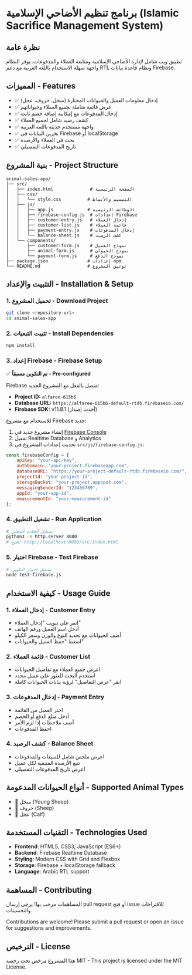 # برنامج تنظيم الأضاحي الإسلامية (Islamic Sacrifice Management System)

## نظرة عامة
تطبيق ويب شامل لإدارة الأضاحي الإسلامية ومتابعة العملاء والمدفوعات. يوفر النظام واجهة سهلة الاستخدام باللغة العربية مع دعم RTL ونظام قاعدة بيانات Firebase.

## المميزات - Features
- ✅ إدخال معلومات العميل والحيوانات المختارة (سخل، خروف، عجل)
- ✅ عرض قائمة شاملة بجميع العملاء وحيواناتهم
- ✅ إدخال المدفوعات مع إمكانية إضافة خصم ثابت
- ✅ كشف رصيد شامل لجميع العملاء
- ✅ واجهة مستخدم حديثة باللغة العربية
- ✅ تخزين البيانات في Firebase أو localStorage
- ✅ بحث في العملاء والأرصدة
- ✅ تاريخ المدفوعات التفصيلي

## بنية المشروع - Project Structure
```
animal-sales-app/
├── src/
│   ├── index.html              # الصفحة الرئيسية
│   ├── css/
│   │   └── style.css          # التصميم والأنماط
│   ├── js/
│   │   ├── app.js             # الوظائف الرئيسية
│   │   ├── firebase-config.js  # إعدادات Firebase
│   │   ├── customer-entry.js   # إدخال العملاء
│   │   ├── customer-list.js    # قائمة العملاء
│   │   ├── payment-entry.js    # إدخال المدفوعات
│   │   └── balance-sheet.js    # كشف الرصيد
│   └── components/
│       ├── customer-form.js    # نموذج العميل
│       ├── animal-form.js      # نموذج الحيوان
│       └── payment-form.js     # نموذج الدفع
├── package.json               # إعدادات npm
└── README.md                  # توثيق المشروع
```

## التثبيت والإعداد - Installation & Setup

### 1. تحميل المشروع - Download Project
```bash
git clone <repository-url>
cd animal-sales-app
```

### 2. تثبيت التبعيات - Install Dependencies
```bash
npm install
```

### 3. إعداد Firebase - Firebase Setup
✅ **تم التكوين مسبقاً - Pre-configured**

Firebase متصل بالفعل مع المشروع الجديد:
- **Project ID:** `alfaree-615b6`
- **Database URL:** `https://alfaree-615b6-default-rtdb.firebaseio.com/`
- **Firebase SDK:** v11.8.1 (أحدث إصدار)

للاستخدام مع مشروع Firebase جديد:
1. إنشاء مشروع جديد في [Firebase Console](https://console.firebase.google.com/)
2. تفعيل Realtime Database و Analytics
3. تحديث إعدادات المشروع في `src/js/firebase-config.js`:

```javascript
const firebaseConfig = {
    apiKey: "your-api-key",
    authDomain: "your-project.firebaseapp.com",
    databaseURL: "https://your-project-default-rtdb.firebaseio.com/",
    projectId: "your-project-id",
    storageBucket: "your-project.appspot.com",
    messagingSenderId: "123456789",
    appId: "your-app-id",
    measurementId: "your-measurement-id"
};
```

### 4. تشغيل التطبيق - Run Application
```bash
# تشغيل الخادم المحلي
python3 -m http.server 8080
# افتح: http://localhost:8080/src/index.html
```

### 5. اختبار Firebase - Test Firebase
```bash
# تشغيل اختبار التكوين
node test-firebase.js
```

## كيفية الاستخدام - Usage Guide

### 1. إدخال العملاء - Customer Entry
- انقر على تبويب "إدخال العملاء"
- أدخل اسم العميل ورقم الهاتف
- أضف الحيوانات مع تحديد النوع والوزن وسعر الكيلو
- اضغط "حفظ العميل والحيوانات"

### 2. قائمة العملاء - Customer List
- اعرض جميع العملاء مع تفاصيل الحيوانات
- استخدم البحث للعثور على عميل محدد
- انقر "عرض التفاصيل" لرؤية بيانات الحيوانات كاملة

### 3. إدخال المدفوعات - Payment Entry
- اختر العميل من القائمة
- أدخل مبلغ الدفع أو الخصم
- أضف ملاحظات إذا لزم الأمر
- احفظ المدفوعات

### 4. كشف الرصيد - Balance Sheet
- اعرض ملخص شامل للمبيعات والمدفوعات
- تتبع الأرصدة المتبقية لكل عميل
- اعرض تاريخ المدفوعات التفصيلي

## أنواع الحيوانات المدعومة - Supported Animal Types
- 🐑 سخل (Young Sheep)
- 🐏 خروف (Sheep)
- 🐄 عجل (Calf)

## التقنيات المستخدمة - Technologies Used
- **Frontend**: HTML5, CSS3, JavaScript (ES6+)
- **Backend**: Firebase Realtime Database
- **Styling**: Modern CSS with Grid and Flexbox
- **Storage**: Firebase + localStorage fallback
- **Language**: Arabic RTL support

## المساهمة - Contributing
المساهمات مرحب بها! يرجى إرسال pull request أو فتح issue للاقتراحات والتحسينات.

Contributions are welcome! Please submit a pull request or open an issue for suggestions and improvements.

## الترخيص - License
هذا المشروع مرخص تحت رخصة MIT - This project is licensed under the MIT License.